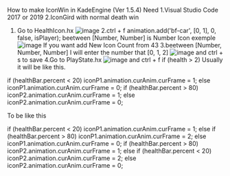 How to make IconWin in KadeEngine (Ver 1.5.4)
Need
1.Visual Studio Code 2017 or 2019
2.IconGird with normal death win

1. Go to HealthIcon.hx
![image](https://user-images.githubusercontent.com/82280216/134769393-4a1d13af-416b-4ae4-ad06-dac9182906ed.png)
2.ctrl + f animation.add('bf-car', [0, 1], 0, false, isPlayer);
beetween [Number, Number] is Number Icon exemple
![image](https://user-images.githubusercontent.com/82280216/134769562-ae683891-e0fa-49e8-b580-86d8c4a655fd.png)
If you want add New Icon Count from 43
3.beetween [Number, Number, Number] I will enter the number that [0, 1, 2]
![image](https://user-images.githubusercontent.com/82280216/134769785-3999e919-2690-47b2-8bf2-b33f7bb1c7bb.png)
and ctrl + s to save
4.Go to PlayState.hx
![image](https://user-images.githubusercontent.com/82280216/134769856-adafd431-70d5-4e33-b123-33bfbedbac28.png)
and ctrl + f  if (health > 2)
Usually it will be like this.

if (healthBar.percent < 20)
			iconP1.animation.curAnim.curFrame = 1;
		else
			iconP1.animation.curAnim.curFrame = 0;
		if (healthBar.percent > 80)
			iconP2.animation.curAnim.curFrame = 1;
		else
			iconP2.animation.curAnim.curFrame = 0;
      
To be like this

if (healthBar.percent < 20)
		  iconP1.animation.curAnim.curFrame = 1;
		else if (healthBar.percent > 80)
			iconP1.animation.curAnim.curFrame = 2;
		else
			iconP1.animation.curAnim.curFrame = 0;
		if (healthBar.percent > 80)
			iconP2.animation.curAnim.curFrame = 1;
		else if (healthBar.percent < 20)
			iconP2.animation.curAnim.curFrame = 2;
		else
			iconP2.animation.curAnim.curFrame = 0;
